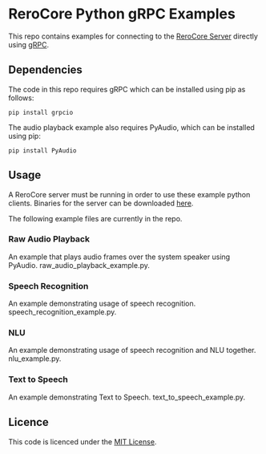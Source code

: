 # ReroCore Python gRPC Examples
This repo contains examples for connecting to the [ReroCore Server](https://github.com/reverbrobotics/rero_core_dist) directly using [gRPC](https://grpc.io/). 

## Dependencies
The code in this repo requires gRPC which can be installed using pip as follows:
```
pip install grpcio
```

The audio playback example also requires PyAudio, which can be installed using pip:
```
pip install PyAudio
```

## Usage

A ReroCore server must be running in order to use these example python clients. Binaries for the server can be downloaded [here](https://github.com/reverbrobotics/rero_core_dist).

The following example files are currently in the repo.

### Raw Audio Playback
An example that plays audio frames over the system speaker using PyAudio. raw_audio_playback_example.py.

### Speech Recognition
An example demonstrating usage of speech recognition. speech_recognition_example.py.

### NLU
An example demonstrating usage of speech recognition and NLU together. nlu_example.py.

### Text to Speech
An example demonstrating Text to Speech. text_to_speech_example.py. 

## Licence
This code is licenced under the [MIT License](https://github.com/reverbrobotics/rero_core_python_example/blob/master/LICENSE). 
